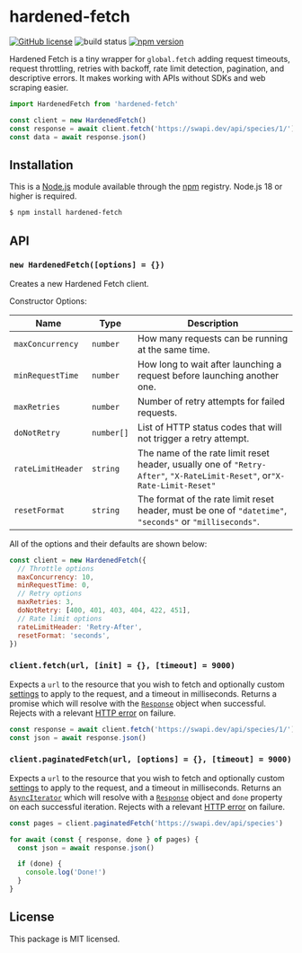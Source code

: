 # hardened-fetch

[![GitHub license](https://img.shields.io/badge/license-MIT-blue.svg)](https://github.com/i-like-robots/hardened-fetch/blob/main/LICENSE) ![build status](https://github.com/i-like-robots/hardened-fetch/actions/workflows/test.yml/badge.svg?branch=main) [![npm version](https://img.shields.io/npm/v/hardened-fetch.svg?style=flat)](https://www.npmjs.com/package/hardened-fetch)

Hardened Fetch is a tiny wrapper for `global.fetch` adding request timeouts, request throttling, retries with backoff, rate limit detection, pagination, and descriptive errors. It makes working with APIs without SDKs and web scraping easier.

```js
import HardenedFetch from 'hardened-fetch'

const client = new HardenedFetch()
const response = await client.fetch('https://swapi.dev/api/species/1/')
const data = await response.json()
```

## Installation

This is a [Node.js] module available through the [npm] registry. Node.js 18 or higher is required.

```sh
$ npm install hardened-fetch
```

[Node.js]: https://nodejs.org/en/
[npm]: https://www.npmjs.com/
[npm install]: https://docs.npmjs.com/getting-started/installing-npm-packages-locally

## API

### `new HardenedFetch([options] = {})`

Creates a new Hardened Fetch client.

Constructor Options:

| Name              | Type       | Description                                                                                                              |
| ----------------- | ---------- | ------------------------------------------------------------------------------------------------------------------------ |
| `maxConcurrency`  | `number`   | How many requests can be running at the same time.                                                                       |
| `minRequestTime`  | `number`   | How long to wait after launching a request before launching another one.                                                 |
| `maxRetries`      | `number`   | Number of retry attempts for failed requests.                                                                            |
| `doNotRetry`      | `number[]` | List of HTTP status codes that will not trigger a retry attempt.                                                         |
| `rateLimitHeader` | `string`   | The name of the rate limit reset header, usually one of `"Retry-After"`, `"X-RateLimit-Reset"`, or`"X-Rate-Limit-Reset"` |
| `resetFormat`     | `string`   | The format of the rate limit reset header, must be one of `"datetime"`, `"seconds"` or `"milliseconds"`.                 |

All of the options and their defaults are shown below:

```js
const client = new HardenedFetch({
  // Throttle options
  maxConcurrency: 10,
  minRequestTime: 0,
  // Retry options
  maxRetries: 3,
  doNotRetry: [400, 401, 403, 404, 422, 451],
  // Rate limit options
  rateLimitHeader: 'Retry-After',
  resetFormat: 'seconds',
})
```

### `client.fetch(url, [init] = {}, [timeout] = 9000)`

Expects a `url` to the resource that you wish to fetch and optionally custom [settings](https://developer.mozilla.org/en-US/docs/Web/API/fetch#options) to apply to the request, and a timeout in milliseconds. Returns a promise which will resolve with the [`Response`](https://developer.mozilla.org/en-US/docs/Web/API/Response) object when successful. Rejects with a relevant [HTTP error](https://www.npmjs.com/package/http-errors) on failure.

```js
const response = await client.fetch('https://swapi.dev/api/species/1/')
const json = await response.json()
```

### `client.paginatedFetch(url, [options] = {}, [timeout] = 9000)`

Expects a `url` to the resource that you wish to fetch and optionally custom [settings](https://developer.mozilla.org/en-US/docs/Web/API/fetch#options) to apply to the request, and a timeout in milliseconds. Returns an [`AsyncIterator`](https://developer.mozilla.org/en-US/docs/Web/JavaScript/Reference/Global_Objects/AsyncIterator) which will resolve with a [`Response`](https://developer.mozilla.org/en-US/docs/Web/API/Response) object and `done` property on each successful iteration. Rejects with a relevant [HTTP error](https://www.npmjs.com/package/http-errors) on failure.

```js
const pages = client.paginatedFetch('https://swapi.dev/api/species')

for await (const { response, done } of pages) {
  const json = await response.json()

  if (done) {
    console.log('Done!')
  }
}
```

## License

This package is MIT licensed.

